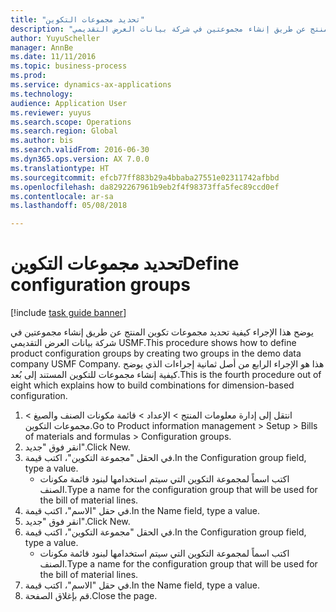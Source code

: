```yaml
--- 
title: "تحديد مجموعات التكوين"
description: "يوضح هذا الإجراء كيفية تحديد مجموعات تكوين المنتج عن طريق إنشاء مجموعتين في شركة بيانات العرض التقديمي USMF."
author: YuyuScheller
manager: AnnBe
ms.date: 11/11/2016
ms.topic: business-process
ms.prod: 
ms.service: dynamics-ax-applications
ms.technology: 
audience: Application User
ms.reviewer: yuyus
ms.search.scope: Operations
ms.search.region: Global
ms.author: bis
ms.search.validFrom: 2016-06-30
ms.dyn365.ops.version: AX 7.0.0
ms.translationtype: HT
ms.sourcegitcommit: efcb77ff883b29a4bbaba27551e02311742afbbd
ms.openlocfilehash: da8292267961b9eb2f4f98373ffa5fec89ccd0ef
ms.contentlocale: ar-sa
ms.lasthandoff: 05/08/2018

---
```

# <a name="define-configuration-groups"></a><span data-ttu-id="ee772-103">تحديد مجموعات التكوين</span><span class="sxs-lookup"><span data-stu-id="ee772-103">Define configuration groups</span></span>

[!include [task guide banner](../../includes/task-guide-banner.md)]

<span data-ttu-id="ee772-104">يوضح هذا الإجراء كيفية تحديد مجموعات تكوين المنتج عن طريق إنشاء مجموعتين في شركة بيانات العرض التقديمي USMF.</span><span class="sxs-lookup"><span data-stu-id="ee772-104">This procedure shows how to define product configuration groups by creating two groups in the demo data company USMF Company.</span></span> <span data-ttu-id="ee772-105">هذا هو الإجراء الرابع من أصل ثمانية إجراءات الذي يوضح كيفية إنشاء مجموعات للتكوين المستند إلى بُعد.</span><span class="sxs-lookup"><span data-stu-id="ee772-105">This is the fourth procedure out of eight which explains how to build combinations for dimension-based configuration.</span></span>

1. <span data-ttu-id="ee772-106">انتقل إلى إدارة معلومات المنتج > الإعداد > قائمة مكونات الصنف والصيغ > مجموعات التكوين.</span><span class="sxs-lookup"><span data-stu-id="ee772-106">Go to Product information management > Setup > Bills of materials and formulas > Configuration groups.</span></span>
2. <span data-ttu-id="ee772-107">انقر فوق "جديد".</span><span class="sxs-lookup"><span data-stu-id="ee772-107">Click New.</span></span>
3. <span data-ttu-id="ee772-108">في الحقل "مجموعة التكوين"، اكتب قيمة.</span><span class="sxs-lookup"><span data-stu-id="ee772-108">In the Configuration group field, type a value.</span></span>
    * <span data-ttu-id="ee772-109">اكتب اسماً لمجموعة التكوين التي سيتم استخدامها لبنود قائمة مكونات الصنف.</span><span class="sxs-lookup"><span data-stu-id="ee772-109">Type a name for the configuration group that will be used for the bill of material lines.</span></span>  
4. <span data-ttu-id="ee772-110">في حقل "الاسم"، اكتب قيمة.</span><span class="sxs-lookup"><span data-stu-id="ee772-110">In the Name field, type a value.</span></span>
5. <span data-ttu-id="ee772-111">انقر فوق "جديد".</span><span class="sxs-lookup"><span data-stu-id="ee772-111">Click New.</span></span>
6. <span data-ttu-id="ee772-112">في الحقل "مجموعة التكوين"، اكتب قيمة.</span><span class="sxs-lookup"><span data-stu-id="ee772-112">In the Configuration group field, type a value.</span></span>
    * <span data-ttu-id="ee772-113">اكتب اسماً لمجموعة التكوين التي سيتم استخدامها لبنود قائمة مكونات الصنف.</span><span class="sxs-lookup"><span data-stu-id="ee772-113">Type a name for the configuration group that will be used for the bill of material lines.</span></span>  
7. <span data-ttu-id="ee772-114">في حقل "الاسم"، اكتب قيمة.</span><span class="sxs-lookup"><span data-stu-id="ee772-114">In the Name field, type a value.</span></span>
8. <span data-ttu-id="ee772-115">قم بإغلاق الصفحة.</span><span class="sxs-lookup"><span data-stu-id="ee772-115">Close the page.</span></span>


